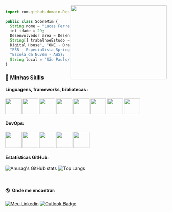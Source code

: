 

<img align="right" width="300" height="230" src="https://media.giphy.com/media/qgQUggAC3Pfv687qPC/giphy.gif" />

```js
import com.github.domain.Desenvolvedor;

public class SobreMim {
  String nome = "Lucas Ferreira Nogueira";
  int idade = 29;
  Desenvolvedor area = Desenvolvedor.Backend;
  String[] trabalhoeEstudo = {"CTD - Certified Tech Developer - 
  Digital House", "ONE - Oracle Next Education - Oracle e Alura", 
  "ESR - Especialista Spring Rest - AlgaWorks", 
  "Escola da Nuvem - AWS};
  String local = "São Paulo/SP";
}
```

### :rocket: Minhas Skills

#### Linguagens, frameworks, bibliotecas:
<img align="left" width="50" height="50"  src="https://cdn.jsdelivr.net/gh/devicons/devicon/icons/java/java-original-wordmark.svg" />
<img align="left" width="50" height="50" src="https://cdn.jsdelivr.net/gh/devicons/devicon/icons/spring/spring-original.svg" />
<img align="left" width="50" height="50" src="https://cdn.jsdelivr.net/gh/devicons/devicon/icons/angularjs/angularjs-plain.svg" />
<img align="left" width="50" height="50" src="https://cdn.jsdelivr.net/gh/devicons/devicon/icons/react/react-original-wordmark.svg"/>
<img align="left" width="50" height="50" src="https://cdn.jsdelivr.net/gh/devicons/devicon/icons/typescript/typescript-plain.svg" />
<img align="left" width="50" height="50" src="https://cdn.jsdelivr.net/gh/devicons/devicon/icons/javascript/javascript-original.svg" />
<img align="left" width="50" height="50" src="https://cdn.jsdelivr.net/gh/devicons/devicon/icons/css3/css3-plain-wordmark.svg" />
<img width="50" height="50" src="https://cdn.jsdelivr.net/gh/devicons/devicon/icons/html5/html5-plain-wordmark.svg" />

</br>

#### DevOps:
<img align="left" width="50" height="50" src="https://cdn.jsdelivr.net/gh/devicons/devicon/icons/linux/linux-original.svg" />
<img align="left" width="50" height="50" src="https://cdn.jsdelivr.net/gh/devicons/devicon/icons/git/git-original.svg" />
<img align="left" width="50" height="50" src="https://cdn.jsdelivr.net/gh/devicons/devicon/icons/docker/docker-original.svg"/>
<img align="left" width="50" height="50" src="https://cdn.jsdelivr.net/gh/devicons/devicon/icons/github/github-original.svg"/>
<img width="50" height="50"src="https://cdn.jsdelivr.net/gh/devicons/devicon/icons/gitlab/gitlab-original.svg"/>
 
 </br>
 
#### Estatísticas GitHub:
![Anurag's GitHub stats](https://github-readme-stats.vercel.app/api?username=RudeBoyOne&show_icons=true&theme=dark)
![Top Langs](https://github-readme-stats.vercel.app/api/top-langs/?username=RudeBoyOne&layout=compact&theme=dark)

</br>

#### :earth_americas: &nbsp;Onde me encontrar:
[![Meu Linkedin](https://img.shields.io/badge/-Lucas_Ferreira_Nogueira-blue?style=flat-square&logo=Linkedin&logoColor=white&link=https://www.linkedin.com/in/lucas-ferreira-nogueira/)](https://www.linkedin.com/in/lucas-ferreira-nogueira/)
[![Outlook Badge](https://img.shields.io/badge/lucas.ferreiranogueira@outlook.com-0078D4?style=flat-square&logo=microsoft-outlook&logoColor=white)](mailto:lucas.ferreiranogueira@outlook.com)
